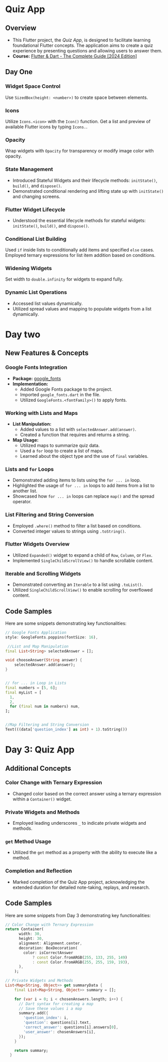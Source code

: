 # Quiz App

## Overview
- This Flutter project, the *Quiz App*, is designed to facilitate learning foundational Flutter concepts. The application aims to create a quiz experience by presenting questions and allowing users to answer them.
- **Course:** [Flutter & Dart - The Complete Guide [2024 Edition]](https://www.udemy.com/course/learn-flutter-dart-to-build-ios-android-apps/)

## Day One
### Widget Space Control
Use `SizedBox(height: <number>)` to create space between elements.

### Icons
Utilize `Icons.<icon>` with the `Icon()` function. Get a list and preview of available Flutter icons by typing `Icons.`.

### Opacity
Wrap widgets with `Opacity` for transparency or modify image color with opacity.

### State Management
- Introduced Stateful Widgets and their lifecycle methods: `initState()`, `build()`, and `dispose()`.
- Demonstrated conditional rendering and lifting state up with `initState()` and changing screens.

### Flutter Widget Lifecycle
- Understood the essential lifecycle methods for stateful widgets: `initState()`, `build()`, and `dispose()`.

### Conditional List Building
Used `if` inside lists to conditionally add items and specified `else` cases. Employed ternary expressions for list item addition based on conditions.

### Widening Widgets
Set width to `double.infinity` for widgets to expand fully.

### Dynamic List Operations
- Accessed list values dynamically.
- Utilized spread values and mapping to populate widgets from a list dynamically.

# Day two

## New Features & Concepts

### Google Fonts Integration
- **Package:** [google_fonts](https://pub.dev/packages/google_fonts)
- **Implementation:**
  - Added Google Fonts package to the project.
  - Imported `google_fonts.dart` in the file.
  - Utilized `GoogleFonts.<fontFamily>()` to apply fonts.

### Working with Lists and Maps
- **List Manipulation:**
  - Added values to a list with `selectedAnswer.add(answer)`.
  - Created a function that requires and returns a string.
- **Map Usage:**
  - Utilized maps to summarize quiz data.
  - Used a `for` loop to create a list of maps.
  - Learned about the object type and the use of `final` variables.

### Lists and `for` Loops
- Demonstrated adding items to lists using the `for ... in` loop.
- Highlighted the usage of `for ... in` loops to add items from a list to another list.
- Showcased how `for ... in` loops can replace `map()` and the spread operator.

### List Filtering and String Conversion
- Employed `.where()` method to filter a list based on conditions.
- Converted integer values to strings using `.toString()`.

### Flutter Widgets Overview
- Utilized `Expanded()` widget to expand a child of `Row`, `Column`, or `Flex`.
- Implemented `SingleChildScrollView()` to handle scrollable content.

### Iterable and Scrolling Widgets
- Demonstrated converting an `Iterable` to a list using `.toList()`.
- Utilized `SingleChildScrollView()` to enable scrolling for overflowed content.

## Code Samples

Here are some snippets demonstrating key functionalities:

```dart
// Google Fonts Application
style: GoogleFonts.poppins(fontSize: 16),

 //List and Map Manipulation
final List<String> selectedAnswer = [];

void chooseAnswer(String answer) {
    selectedAnswer.add(answer);
} 


// for ... in Loop in Lists
final numbers = [5, 6];
final myList = [
  1,
  2,
  for (final num in numbers) num,
];


//Map Filtering and String Conversion
Text(((data['question_index'] as int) + 1).toString())
```

# Day 3: Quiz App

## Additional Concepts

### Color Change with Ternary Expression
- Changed color based on the correct answer using a ternary expression within a `Container()` widget.

### Private Widgets and Methods
- Employed leading underscores `_` to indicate private widgets and methods.

### `get` Method Usage
- Utilized the `get` method as a property with the ability to execute like a method.

### Completion and Reflection
- Marked completion of the Quiz App project, acknowledging the extended duration for detailed note-taking, replays, and research.

## Code Samples

Here are some snippets from Day 3 demonstrating key functionalities:

```dart
// Color Change with Ternary Expression
return Container(
      width: 30,
      height: 30,
      alignment: Alignment.center,
      decoration: BoxDecoration(
        color: isCorrectAnswer
            ? const Color.fromARGB(255, 133, 255, 149)
            : const Color.fromARGB(255, 255, 159, 193),
      ),
    );

// Private Widgets and Methods
List<Map<String, Object>> get summaryData {
    final List<Map<String, Object>> summary = [];

    for (var i = 0; i < chosenAnswers.length; i++) {
      // Dart syntax for creating a map
      // Save these values i a map
      summary.add({
        'question_index': i,
        'question': questions[i].text,
        'correct_answer': questions[i].answers[0],
        'user_answer': chosenAnswers[i],
      });
    }

    return summary;
  }

